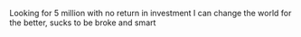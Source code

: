 Looking for 5 million with no return in investment I can change the world for the better, sucks to be broke and smart  
